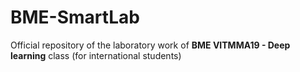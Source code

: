 # BME-SmartLab

Official repository of the laboratory work of **BME VITMMA19 - Deep learning** class (for international students)
